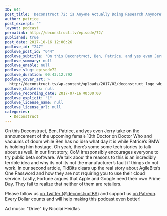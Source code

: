 ```yaml
---
ID: 644
post_title: 'Deconstruct 72: is Anyone Actually Doing Research Anymore?'
author: patrice
post_excerpt: ""
layout: podcast
permalink: http://deconstruct.tv/episode/72/
published: true
post_date: 2017-10-16 12:00:26
podlove_id: "247"
podlove_post_id: "644"
podlove_subtitle: 'On this Deconstruct, Ben, Patrice, and yes even Jerry take on the announcement of the upcoming female 13th Doctor on Doctor Who and vacuums of doom while Ben has no idea what day it is while Patrice’s BMW is holding him hostage.  Oh yeah, there’s some some tech stories to talk about as well. '
podlove_summary: null
podlove_enable: null
podlove_slug: episode72
podlove_duration: 00:43:12.792
podlove_cover_art: >
  http://deconstruct.tv/wp-content/uploads/2017/02/deconstruct_logo_white.png
podlove_chapters: null
podlove_recording_date: 2017-07-16 00:00:00
podlove_explicit: "1"
podlove_license_name: null
podlove_license_url: null
categories:
  - Deconstruct
---
```

<p>On this Deconstruct, Ben, Patrice, and yes even Jerry take on the announcement of the upcoming female 13th Doctor on Doctor Who and vacuums of doom while Ben has no idea what day it is while Patrice’s BMW is holding him hostage.  Oh yeah, there’s some some tech stories to talk about as well.  In our first story, CoM irresponsibly encourages everyone to try public beta software.  We talk about the reasons to this is an incredibly terrible idea and why its not its not the manufacturer’s fault if things do not work.  In our second article, TidBits clears up the real story about AgileBits’s One Password and how they are not requiring you to use their cloud service.  Lastly, Fortune argues that Apple and Google need their own Prime Day.  They fail to realize that neither of them are retailers. </p>

<p>Please follow us <a href="http://twitter.com/deconstructBS">on Twitter (@deconstructBS)</a> and support us <a href="http://patreon.com/deconstruct">on Patreon</a>. Every Dollar counts and will help making this podcast even better!</p>
<p>Ad music: "Drive" by Nicolai Heidlas</p>